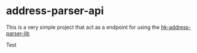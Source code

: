 # address-parser-api

This is a very simple project that act as a endpoint for using the [hk-address-parser-lib](https://github.com/g0vhk-io/hk-address-parser-lib)

Test
